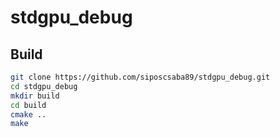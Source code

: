 # stdgpu_debug

## Build

```bash
git clone https://github.com/siposcsaba89/stdgpu_debug.git
cd stdgpu_debug
mkdir build
cd build
cmake ..
make
```



